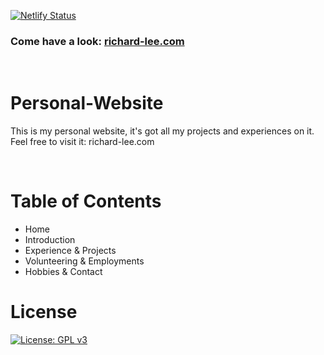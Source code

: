 [![Netlify Status](https://api.netlify.com/api/v1/badges/a0453cdb-c3dd-4f26-9e9f-3667bb7455a8/deploy-status)](https://app.netlify.com/sites/richardleedev/deploys)

### Come have a look: <a href="https://richard-lee.com/" target="_blank">richard-lee.com</a>

<br/>

# Personal-Website

This is my personal website, it's got all my projects and experiences on it. Feel free to visit it: richard-lee.com

<br/>

# Table of Contents

- Home
- Introduction
- Experience & Projects
- Volunteering & Employments
- Hobbies & Contact

# License

[![License: GPL v3](https://img.shields.io/badge/License-GPLv3-blue.svg)](https://www.gnu.org/licenses/gpl-3.0)
